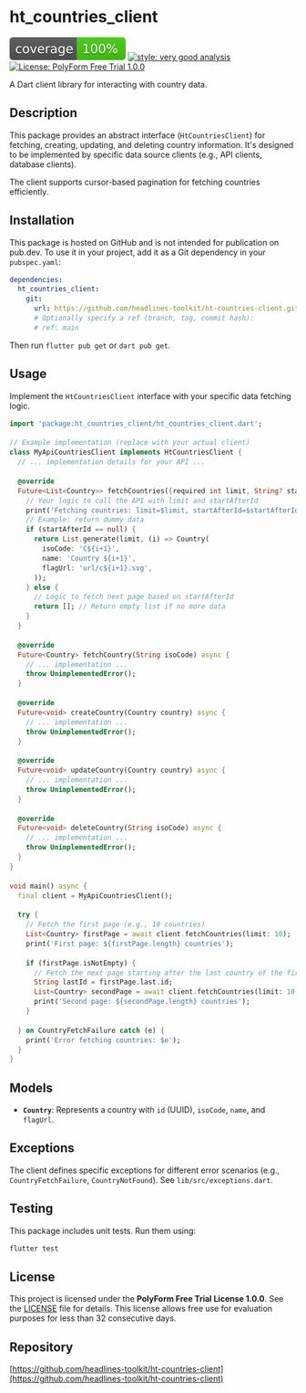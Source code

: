 # ht_countries_client

[![coverage badge](coverage_badge.svg)](https://github.com/VeryGoodOpenSource/very_good_coverage) [![style: very good analysis](https://img.shields.io/badge/style-very_good_analysis-B22C89.svg)](https://pub.dev/packages/very_good_analysis) [![License: PolyForm Free Trial 1.0.0](https://img.shields.io/badge/License-PolyForm%20Free%20Trial%201.0.0-blue)](https://polyformproject.org/licenses/free-trial/1.0.0)

A Dart client library for interacting with country data.

## Description

This package provides an abstract interface (`HtCountriesClient`) for fetching, creating, updating, and deleting country information. It's designed to be implemented by specific data source clients (e.g., API clients, database clients).

The client supports cursor-based pagination for fetching countries efficiently.

## Installation

This package is hosted on GitHub and is not intended for publication on pub.dev. To use it in your project, add it as a Git dependency in your `pubspec.yaml`:

```yaml
dependencies:
  ht_countries_client:
    git:
      url: https://github.com/headlines-toolkit/ht-countries-client.git
      # Optionally specify a ref (branch, tag, commit hash):
      # ref: main
```

Then run `flutter pub get` or `dart pub get`.

## Usage

Implement the `HtCountriesClient` interface with your specific data fetching logic.

```dart
import 'package:ht_countries_client/ht_countries_client.dart';

// Example implementation (replace with your actual client)
class MyApiCountriesClient implements HtCountriesClient {
  // ... implementation details for your API ...

  @override
  Future<List<Country>> fetchCountries({required int limit, String? startAfterId}) async {
    // Your logic to call the API with limit and startAfterId
    print('Fetching countries: limit=$limit, startAfterId=$startAfterId');
    // Example: return dummy data
    if (startAfterId == null) {
      return List.generate(limit, (i) => Country(
        isoCode: 'C${i+1}',
        name: 'Country ${i+1}',
        flagUrl: 'url/c${i+1}.svg',
      ));
    } else {
      // Logic to fetch next page based on startAfterId
      return []; // Return empty list if no more data
    }
  }

  @override
  Future<Country> fetchCountry(String isoCode) async {
    // ... implementation ...
    throw UnimplementedError();
  }

  @override
  Future<void> createCountry(Country country) async {
    // ... implementation ...
    throw UnimplementedError();
  }

  @override
  Future<void> updateCountry(Country country) async {
    // ... implementation ...
    throw UnimplementedError();
  }

  @override
  Future<void> deleteCountry(String isoCode) async {
    // ... implementation ...
    throw UnimplementedError();
  }
}

void main() async {
  final client = MyApiCountriesClient();

  try {
    // Fetch the first page (e.g., 10 countries)
    List<Country> firstPage = await client.fetchCountries(limit: 10);
    print('First page: ${firstPage.length} countries');

    if (firstPage.isNotEmpty) {
      // Fetch the next page starting after the last country of the first page
      String lastId = firstPage.last.id;
      List<Country> secondPage = await client.fetchCountries(limit: 10, startAfterId: lastId);
      print('Second page: ${secondPage.length} countries');
    }

  } on CountryFetchFailure catch (e) {
    print('Error fetching countries: $e');
  }
}

```

## Models

*   **`Country`**: Represents a country with `id` (UUID), `isoCode`, `name`, and `flagUrl`.

## Exceptions

The client defines specific exceptions for different error scenarios (e.g., `CountryFetchFailure`, `CountryNotFound`). See `lib/src/exceptions.dart`.

## Testing

This package includes unit tests. Run them using:

```bash
flutter test
```

## License

This project is licensed under the **PolyForm Free Trial License 1.0.0**. See the [LICENSE](LICENSE) file for details. This license allows free use for evaluation purposes for less than 32 consecutive days.

## Repository

[https://github.com/headlines-toolkit/ht-countries-client](https://github.com/headlines-toolkit/ht-countries-client)

